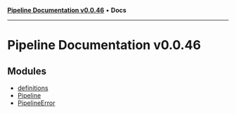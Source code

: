 [**Pipeline Documentation v0.0.46**](README.md) • **Docs**

***

# Pipeline Documentation v0.0.46

## Modules

- [definitions](definitions/README.md)
- [Pipeline](Pipeline/README.md)
- [PipelineError](PipelineError/README.md)
